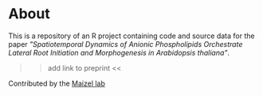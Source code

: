 # About

This is a repository of an R project containing code and source data for the paper *"Spatiotemporal Dynamics of Anionic Phospholipids Orchestrate Lateral Root Initiation and Morphogenesis in Arabidopsis thaliana"*. 

>> add link to preprint <<

Contributed by the [Maizel lab](https://www.cos.uni-heidelberg.de/en/research-groups/cell-and-developmental-biology "https://www.cos.uni-heidelberg.de/en/research-groups/cell-and-developmental-biology")

